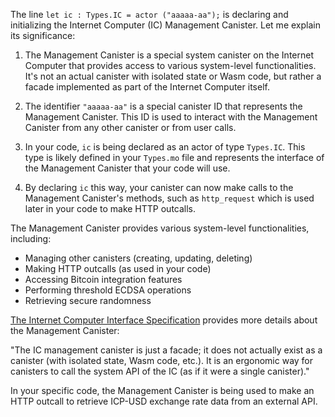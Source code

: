 The line `let ic : Types.IC = actor ("aaaaa-aa");` is declaring and initializing the Internet Computer (IC) Management Canister. Let me explain its significance:

1. The Management Canister is a special system canister on the Internet Computer that provides access to various system-level functionalities. It's not an actual canister with isolated state or Wasm code, but rather a facade implemented as part of the Internet Computer itself.

2. The identifier `"aaaaa-aa"` is a special canister ID that represents the Management Canister. This ID is used to interact with the Management Canister from any other canister or from user calls.

3. In your code, `ic` is being declared as an actor of type `Types.IC`. This type is likely defined in your `Types.mo` file and represents the interface of the Management Canister that your code will use.

4. By declaring `ic` this way, your canister can now make calls to the Management Canister's methods, such as `http_request` which is used later in your code to make HTTP outcalls.

The Management Canister provides various system-level functionalities, including:

- Managing other canisters (creating, updating, deleting)
- Making HTTP outcalls (as used in your code)
- Accessing Bitcoin integration features
- Performing threshold ECDSA operations
- Retrieving secure randomness

[The Internet Computer Interface Specification](https://internetcomputer.org/docs/current/references/ic-interface-spec#ic-management-canister) provides more details about the Management Canister:

"The IC management canister is just a facade; it does not actually exist as a canister (with isolated state, Wasm code, etc.). It is an ergonomic way for canisters to call the system API of the IC (as if it were a single canister)."

In your specific code, the Management Canister is being used to make an HTTP outcall to retrieve ICP-USD exchange rate data from an external API.
